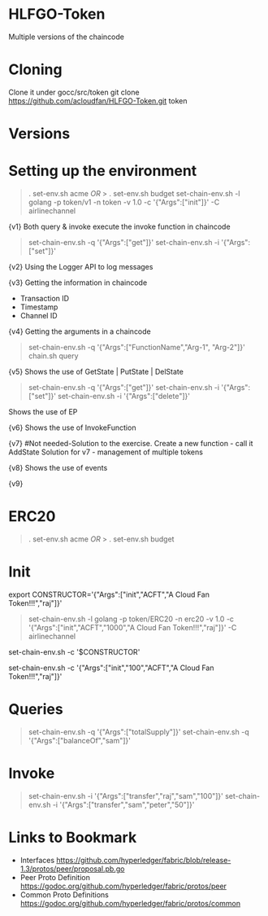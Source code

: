 # HLFGO-Token
Multiple versions of the chaincode

# Cloning
Clone it under gocc/src/token
git clone https://github.com/acloudfan/HLFGO-Token.git token

# Versions

# Setting up the environment
> . set-env.sh   acme  *OR*   > . set-env.sh   budget 
> set-chain-env.sh  -l golang  -p token/v1  -n token -v 1.0 -c '{"Args":["init"]}' -C airlinechannel 

{v1}
Both query & invoke execute the invoke function in chaincode
> set-chain-env.sh  -q '{"Args":["get"]}'
> set-chain-env.sh  -i '{"Args":["set"]}'

{v2}
Using the Logger API to log messages

{v3}
Getting the information in chaincode
- Transaction ID
- Timestamp
- Channel ID

{v4}
Getting the arguments in a chaincode
> set-chain-env.sh -q '{"Args":["FunctionName","Arg-1", "Arg-2"]}'
> chain.sh  query

{v5}
Shows the use of GetState | PutState | DelState
> set-chain-env.sh -q '{"Args":["get"]}'
> set-chain-env.sh -i '{"Args":["set"]}'
> set-chain-env.sh -i '{"Args":["delete"]}'

Shows the use of EP

{v6}
Shows the use of InvokeFunction

{v7}
#Not needed-Solution to the exercise. Create a new function - call it AddState
Solution for v7 - management of multiple tokens

{v8}
Shows the use of events

{v9}






# ERC20

> . set-env.sh   acme  *OR*   > . set-env.sh   budget 

Init
====
export CONSTRUCTOR='{"Args":["init","ACFT","A Cloud Fan Token!!!","raj"]}'
> set-chain-env.sh  -l golang  -p token/ERC20  -n erc20 -v 1.0 -c '{"Args":["init","ACFT","1000","A Cloud Fan Token!!!","raj"]}' -C airlinechannel 

set-chain-env.sh -c '$CONSTRUCTOR'

set-chain-env.sh -c '{"Args":["init","100","ACFT","A Cloud Fan Token!!!","raj"]}'

Queries
=======
> set-chain-env.sh -q '{"Args":["totalSupply"]}'
> set-chain-env.sh -q '{"Args":["balanceOf","sam"]}'

Invoke
======
> set-chain-env.sh -i '{"Args":["transfer","raj","sam","100"]}'
> set-chain-env.sh -i '{"Args":["transfer","sam","peter","50"]}'



Links to Bookmark
=================
- Interfaces
https://github.com/hyperledger/fabric/blob/release-1.3/protos/peer/proposal.pb.go
- Peer Proto Definition 
https://godoc.org/github.com/hyperledger/fabric/protos/peer
- Common Proto Definitions
https://godoc.org/github.com/hyperledger/fabric/protos/common

